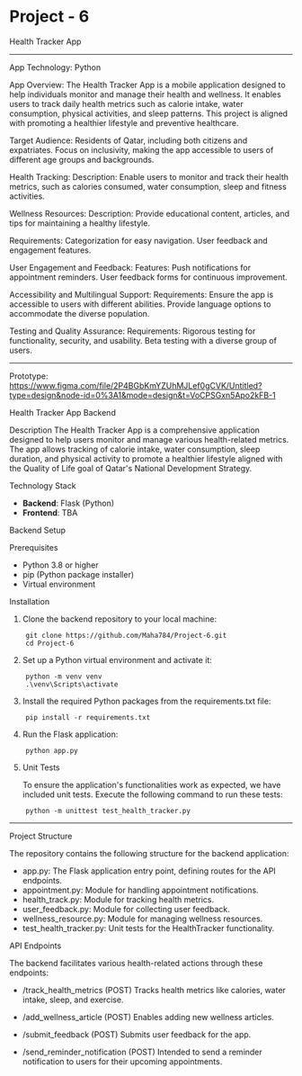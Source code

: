 # Project - 6

Health Tracker App

--------------------------------------------------------------------

App Technology:
    Python

App Overview:
  The Health Tracker App is a mobile application designed to help individuals monitor and manage their health and wellness. It enables users to track daily health metrics such as calorie intake, water consumption, physical activities, and sleep patterns. This project is aligned with promoting a healthier lifestyle and preventive healthcare.

Target Audience:
  Residents of Qatar, including both citizens and expatriates.
  Focus on inclusivity, making the app accessible to users of different age groups and backgrounds.

Health Tracking:
  Description:
    Enable users to monitor and track their health metrics, such as calories consumed, water consumption, sleep and fitness activities.

Wellness Resources:
  Description:
    Provide educational content, articles, and tips for maintaining a healthy lifestyle.

  Requirements:
    Categorization for easy navigation.
    User feedback and engagement features.

User Engagement and Feedback:
  Features:
    Push notifications for appointment reminders.
    User feedback forms for continuous improvement.

Accessibility and Multilingual Support:
  Requirements:
    Ensure the app is accessible to users with different abilities.
    Provide language options to accommodate the diverse population.

Testing and Quality Assurance:
  Requirements:
    Rigorous testing for functionality, security, and usability.
    Beta testing with a diverse group of users.

--------------------------------------------------------------------

Prototype:
https://www.figma.com/file/2P4BGbKmYZUhMJLef0gCVK/Untitled?type=design&node-id=0%3A1&mode=design&t=VoCPSGxn5Apo2kFB-1

Health Tracker App Backend

Description
The Health Tracker App is a comprehensive application designed to help users monitor and manage various health-related metrics. The app allows tracking of calorie intake, water consumption, sleep duration, and physical activity to promote a healthier lifestyle aligned with the Quality of Life goal of Qatar's National Development Strategy.

Technology Stack
- **Backend**: Flask (Python)
- **Frontend**: TBA

Backend Setup

Prerequisites
- Python 3.8 or higher
- pip (Python package installer)
- Virtual environment

Installation
1. Clone the backend repository to your local machine:
```
    git clone https://github.com/Maha784/Project-6.git
    cd Project-6
```
2. Set up a Python virtual environment and activate it:
```
    python -m venv venv
    .\venv\Scripts\activate
```
3. Install the required Python packages from the requirements.txt file:
```
    pip install -r requirements.txt
```
4. Run the Flask application:

```
    python app.py
```

5. Unit Tests

    To ensure the application's functionalities work as expected, we have included unit tests. Execute the following command to run these tests:
```
    python -m unittest test_health_tracker.py
```
--------------------------------------------------------------------

Project Structure

The repository contains the following structure for the backend application:

- app.py: The Flask application entry point, defining routes for the API endpoints.
- appointment.py: Module for handling appointment notifications.
- health_track.py: Module for tracking health metrics.
- user_feedback.py: Module for collecting user feedback.
- wellness_resource.py: Module for managing wellness resources.
- test_health_tracker.py: Unit tests for the HealthTracker functionality.

API Endpoints

The backend facilitates various health-related actions through these endpoints:

- /track_health_metrics (POST)
  Tracks health metrics like calories, water intake, sleep, and exercise.

- /add_wellness_article (POST)
  Enables adding new wellness articles.

- /submit_feedback (POST)
  Submits user feedback for the app.

- /send_reminder_notification (POST)
  Intended to send a reminder notification to users for their upcoming appointments.



